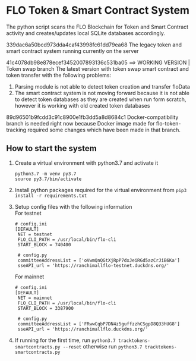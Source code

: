 # FLO Token & Smart Contract System 

The python script scans the FLO Blockchain for Token and Smart Contract activity and creates/updates local SQLite databases accordingly. 

339dac6a50bcd973dda4caf43998fc61dd79ea68 
The legacy token and smart contract system running currently on the server 

41c4078db98e878ecef3452007893136c531ba05 ==> WORKING VERSION | Token swap branch 
The latest version with token swap smart contract and token transfer with the following problems:
1. Parsing module is not able to detect token creation and transfer floData 
2. The smart contract system is not moving forward because it is not able to detect token databases as they are created when run form scratch, however it is working with old created token databases

89d96501b9fcdd3c91c8900e1fb3dd5a8d8684c1
Docker-compatibility branch is needed right now because Docker image made for flo-token-tracking required some changes which have been made in that branch. 


## How to start the system 

1. Create a virtual environment with python3.7 and activate it 
   ```
   python3.7 -m venv py3.7 
   source py3.7/bin/activate
   ```
2. Install python packages required for the virtual environment from `pip3 install -r requirements.txt` 
3. Setup config files with the following information  
   For testnet 
   ```
   # config.ini
   [DEFAULT]
    NET = testnet
    FLO_CLI_PATH = /usr/local/bin/flo-cli
    START_BLOCK = 740400
    
    # config.py
    committeeAddressList = ['oVwmQnQGtXjRpP7dxJeiRGd5azCrJiB6Ka']
    sseAPI_url = 'https://ranchimallflo-testnet.duckdns.org/'
    ```
    
   For mainnet 
   ```
   # config.ini
   [DEFAULT]
    NET = mainnet
    FLO_CLI_PATH = /usr/local/bin/flo-cli
    START_BLOCK = 3387900
    
    # config.py
    committeeAddressList = ['FRwwCqbP7DN4z5guffzzhCSgpD8Q33hUG8']
    sseAPI_url = 'https://ranchimallflo.duckdns.org/'
    ```
    
4. If running for the first time, run  `python3.7 tracktokens-smartcontracts.py --reset` otherwise run `python3.7 tracktokens-smartcontracts.py`
